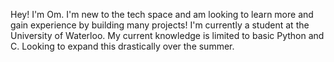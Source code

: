 Hey! I'm Om.
I'm new to the tech space and am looking to learn more and gain experience by building many projects!
I'm currently a student at the University of Waterloo.
My current knowledge is limited to basic Python and C. Looking to expand this drastically over the summer.

<!---
Om92503/Om92503 is a ✨ special ✨ repository because its `README.md` (this file) appears on your GitHub profile.
You can click the Preview link to take a look at your changes.
--->
